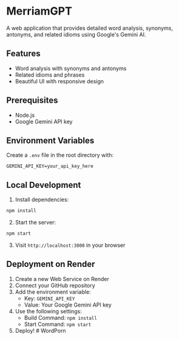# MerriamGPT

A web application that provides detailed word analysis, synonyms, antonyms, and related idioms using Google's Gemini AI.

## Features
- Word analysis with synonyms and antonyms
- Related idioms and phrases
- Beautiful UI with responsive design

## Prerequisites
- Node.js
- Google Gemini API key

## Environment Variables
Create a `.env` file in the root directory with:
```
GEMINI_API_KEY=your_api_key_here
```

## Local Development
1. Install dependencies:
```bash
npm install
```

2. Start the server:
```bash
npm start
```

3. Visit `http://localhost:3000` in your browser

## Deployment on Render
1. Create a new Web Service on Render
2. Connect your GitHub repository
3. Add the environment variable:
   - Key: `GEMINI_API_KEY`
   - Value: Your Google Gemini API key
4. Use the following settings:
   - Build Command: `npm install`
   - Start Command: `npm start`
5. Deploy!
#   W o r d P o r n  
 